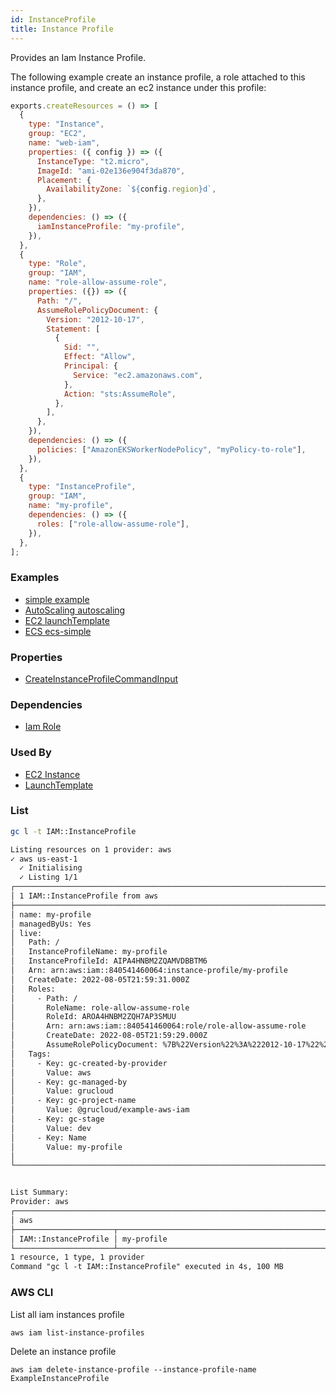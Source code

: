 ```yaml
---
id: InstanceProfile
title: Instance Profile
---
```


Provides an Iam Instance Profile.

The following example create an instance profile, a role attached to this instance profile, and create an ec2 instance under this profile:

```js
exports.createResources = () => [
  {
    type: "Instance",
    group: "EC2",
    name: "web-iam",
    properties: ({ config }) => ({
      InstanceType: "t2.micro",
      ImageId: "ami-02e136e904f3da870",
      Placement: {
        AvailabilityZone: `${config.region}d`,
      },
    }),
    dependencies: () => ({
      iamInstanceProfile: "my-profile",
    }),
  },
  {
    type: "Role",
    group: "IAM",
    name: "role-allow-assume-role",
    properties: ({}) => ({
      Path: "/",
      AssumeRolePolicyDocument: {
        Version: "2012-10-17",
        Statement: [
          {
            Sid: "",
            Effect: "Allow",
            Principal: {
              Service: "ec2.amazonaws.com",
            },
            Action: "sts:AssumeRole",
          },
        ],
      },
    }),
    dependencies: () => ({
      policies: ["AmazonEKSWorkerNodePolicy", "myPolicy-to-role"],
    }),
  },
  {
    type: "InstanceProfile",
    group: "IAM",
    name: "my-profile",
    dependencies: () => ({
      roles: ["role-allow-assume-role"],
    }),
  },
];
```

### Examples

- [simple example](https://github.com/grucloud/grucloud/blob/main/examples/aws/IAM/iam)
- [AutoScaling autoscaling](https://github.com/grucloud/grucloud/blob/main/examples/aws/AutoScaling/autoScalingGroup)
- [EC2 launchTemplate](https://github.com/grucloud/grucloud/blob/main/examples/aws/EC2/launchTemplate)
- [ECS ecs-simple](https://github.com/grucloud/grucloud/blob/main/examples/aws/ECS/ecs-simple)

### Properties

- [CreateInstanceProfileCommandInput](https://docs.aws.amazon.com/AWSJavaScriptSDK/v3/latest/clients/client-iam/interfaces/createinstanceprofilecommandinput.html)

### Dependencies

- [Iam Role](./Role.md)

### Used By

- [EC2 Instance](../EC2/Instance.md)
- [LaunchTemplate](../EC2/LaunchTemplate.md)

### List

```sh
gc l -t IAM::InstanceProfile
```

```txt
Listing resources on 1 provider: aws
✓ aws us-east-1
  ✓ Initialising
  ✓ Listing 1/1
┌───────────────────────────────────────────────────────────────────────────┐
│ 1 IAM::InstanceProfile from aws                                           │
├───────────────────────────────────────────────────────────────────────────┤
│ name: my-profile                                                          │
│ managedByUs: Yes                                                          │
│ live:                                                                     │
│   Path: /                                                                 │
│   InstanceProfileName: my-profile                                         │
│   InstanceProfileId: AIPA4HNBM2ZQAMVDBBTM6                                │
│   Arn: arn:aws:iam::840541460064:instance-profile/my-profile              │
│   CreateDate: 2022-08-05T21:59:31.000Z                                    │
│   Roles:                                                                  │
│     - Path: /                                                             │
│       RoleName: role-allow-assume-role                                    │
│       RoleId: AROA4HNBM2ZQH7AP3SMUU                                       │
│       Arn: arn:aws:iam::840541460064:role/role-allow-assume-role          │
│       CreateDate: 2022-08-05T21:59:29.000Z                                │
│       AssumeRolePolicyDocument: %7B%22Version%22%3A%222012-10-17%22%2C%2… │
│   Tags:                                                                   │
│     - Key: gc-created-by-provider                                         │
│       Value: aws                                                          │
│     - Key: gc-managed-by                                                  │
│       Value: grucloud                                                     │
│     - Key: gc-project-name                                                │
│       Value: @grucloud/example-aws-iam                                    │
│     - Key: gc-stage                                                       │
│       Value: dev                                                          │
│     - Key: Name                                                           │
│       Value: my-profile                                                   │
│                                                                           │
└───────────────────────────────────────────────────────────────────────────┘


List Summary:
Provider: aws
┌──────────────────────────────────────────────────────────────────────────┐
│ aws                                                                      │
├──────────────────────┬───────────────────────────────────────────────────┤
│ IAM::InstanceProfile │ my-profile                                        │
└──────────────────────┴───────────────────────────────────────────────────┘
1 resource, 1 type, 1 provider
Command "gc l -t IAM::InstanceProfile" executed in 4s, 100 MB
```

### AWS CLI

List all iam instances profile

```
aws iam list-instance-profiles

```

Delete an instance profile

```
aws iam delete-instance-profile --instance-profile-name ExampleInstanceProfile
```
